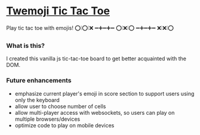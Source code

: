 # [Twemoji Tic Tac Toe](https://aditiohri.com)
Play tic tac toe with emojis!
⁣⭕❕⭕❕❌
➖➕➖➕➖
⭕❕⁣❌❕⭕
➖➕➖➕➖
❌❕❌❕⭕

### What is this?
I created this vanilla js tic-tac-toe board to get better acquainted with the DOM.

### Future enhancements
- emphasize current player's emoji in score section to support users using only the keyboard
- allow user to choose number of cells
- allow multi-player access with websockets, so users can play on multiple browsers/devices
- optimize code to play on mobile devices